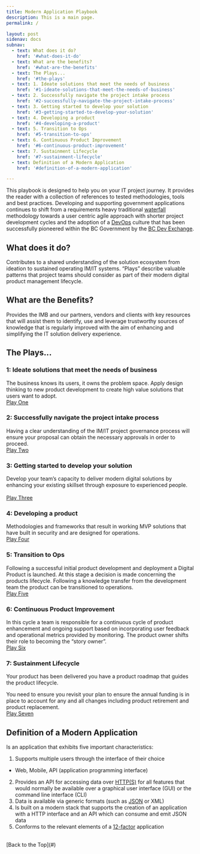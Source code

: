 ```yaml
---
title: Modern Application Playbook
description: This is a main page.
permalink: /

layout: post
sidenav: docs
subnav:
  - text: What does it do?
    href: '#what-does-it-do'
  - text: What are the benefits?
    href: '#what-are-the-benefits'
  - text: The Plays...
    href: '#the-plays'
  - text: 1. Ideate solutions that meet the needs of business
    href: '#1-ideate-solutions-that-meet-the-needs-of-business'
  - text: 2. Successfully navigate the project intake process
    href: '#2-successfully-navigate-the-project-intake-process'
  - text: 3. Getting started to develop your solution
    href: '#3-getting-started-to-develop-your-solution'
  - text: 4. Developing a product
    href: '#4-developing-a-product'
  - text: 5. Transition to Ops
    href: '#5-transition-to-ops'
  - text: 6. Continuous Product Improvement
    href: '#6-continuous-product-improvement'
  - text: 7. Sustainment Lifecycle
    href: '#7-sustainment-lifecycle'
  - text: Definition of a Modern Application
    href: '#definition-of-a-modern-application'

---
```

This playbook is designed to help you on your IT project journey. It provides the reader with a collection of references to tested methodologies, tools and best practices.  Developing and supporting government applications continues to shift from a requirements heavy traditional [waterfall](https://en.wikipedia.org/wiki/Waterfall_model) methodology towards a user centric agile approach with shorter project development cycles and the adoption of a [DevOps](https://www.lucidchart.com/blog/devops-process-flow) culture that has been successfully pioneered within the BC Government by the [BC Dev Exchange](https://bcdevexchange.org/).  

## What does it do?
Contributes to a shared understanding of the solution ecosystem from ideation to sustained operating IM/IT systems. “Plays” describe valuable patterns that project teams should consider as part of their modern digital product management lifecycle. 

## What are the Benefits?
Provides the IMB and our partners, vendors and clients with key resources that will assist them to identify, use and leverage trustworthy sources of knowledge that is regularly improved with the aim of enhancing and simplifying the IT solution delivery experience. 

## The Plays...

### 1: Ideate solutions that meet the needs of business
The business knows its users, it owns the problem space. Apply design thinking to new product development to create high value solutions that users want to adopt.   
[Play One](/CITZ-IMB-playbook/play1)

### 2: Successfully navigate the project intake process
Having a clear understanding of the IM/IT project governance process will ensure your proposal can obtain the necessary approvals in order to proceed.
<br/>
[Play Two](/CITZ-IMB-playbook/play2)

### 3: Getting started to develop your solution
Develop your team’s capacity to deliver modern digital solutions by enhancing your existing skillset through exposure to experienced people. 	
<br/>
[Play Three](/CITZ-IMB-playbook/play3)

### 4: Developing a product
Methodologies and frameworks that result in working MVP solutions that have built in security and are designed for operations.                                                                                     
[Play Four](/CITZ-IMB-playbook/play4)

### 5: Transition to Ops
Following a successful initial product development and deployment a Digital Product is launched. At this stage a decision is made  concerning the products lifecycle. Following  a knowledge transfer from the development team the product can be transitioned to operations.
<br/>
[Play Five](/CITZ-IMB-playbook/play5)

### 6: Continuous Product Improvement
In this cycle a team is responsible for a continuous cycle of product enhancement and ongoing support based on incorporating user feedback and operational metrics provided by monitoring.  The product owner shifts their role to becoming the “story owner”.
<br/>
[Play Six](/CITZ-IMB-playbook/play6)

### 7: Sustainment Lifecycle
Your product has been delivered you have a product roadmap that guides the product lifecycle.

You need to ensure you revisit your plan to ensure the annual funding is in place to account for any and all changes including product retirement and product replacement.
<br/>
[Play Seven](/CITZ-IMB-playbook/play7)

## Definition of a Modern Application
Is an application that exhibits five important characteristics:
1. Supports multiple users through the interface of their choice
  - Web, Mobile, API (application programming interface)
2.	Provides an API for accessing data over [HTTP(S)](https://en.wikipedia.org/wiki/HTTPS) for all features that would normally be available over a graphical user interface (GUI) or the command line interface (CLI)
3.	Data is available via generic formats (such as [JSON](https://en.wikipedia.org/wiki/JSON) or XML)
4.	Is built on a modern stack that supports the creation of an application with a HTTP interface and an API which can consume and emit JSON data
5.	Conforms to the relevant elements of a [12-factor](https://12factor.net/) application

<br/>
[Back to the Top](#)